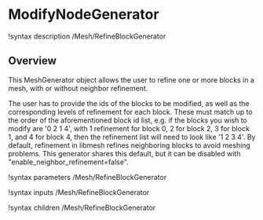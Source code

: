 # ModifyNodeGenerator

!syntax description /Mesh/RefineBlockGenerator

## Overview

This MeshGenerator object allows the user to refine one or more blocks in a mesh, with or without neighbor refinement.

The user has to provide the ids of the blocks to be modified, as well as the corresponding levels of refinement for each block. These must match up to the order of the aforementioned block id list, e.g. if the blocks you wish to modify are '0 2 1 4', with 1 refinement for block 0, 2 for block 2, 3 for block 1, and 4 for block 4, then the refinement list will need to look like '1 2 3 4'. By default, refinement in libmesh refines neighboring blocks to avoid meshing problems. This generator shares this default, but it can be disabled with "enable_neighbor_refinement=false".

!syntax parameters /Mesh/RefineBlockGenerator

!syntax inputs /Mesh/RefineBlockGenerator

!syntax children /Mesh/RefineBlockGenerator
